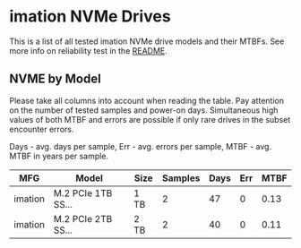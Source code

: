 imation NVMe Drives
===================

This is a list of all tested imation NVMe drive models and their MTBFs. See more
info on reliability test in the [README](https://github.com/linuxhw/SMART).

NVME by Model
------------

Please take all columns into account when reading the table. Pay attention on the
number of tested samples and power-on days. Simultaneous high values of both MTBF
and errors are possible if only rare drives in the subset encounter errors.

Days - avg. days per sample,
Err  - avg. errors per sample,
MTBF - avg. MTBF in years per sample.

| MFG       | Model              | Size   | Samples | Days  | Err   | MTBF |
|-----------|--------------------|--------|---------|-------|-------|------|
| imation   | M.2 PCIe 1TB SS... | 1 TB   | 2       | 47    | 0     | 0.13   |
| imation   | M.2 PCIe 2TB SS... | 2 TB   | 2       | 40    | 0     | 0.11   |
